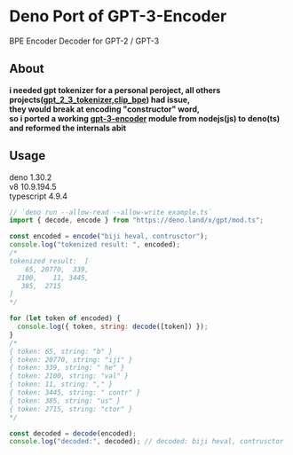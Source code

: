 # Deno Port of GPT-3-Encoder
BPE Encoder Decoder for GPT-2 / GPT-3
## About
**i needed gpt tokenizer for a personal peroject,
all others projects([gpt_2_3_tokenizer](https://deno.land/x/gpt_2_3_tokenizer),[clip_bpe](https://deno.land/x/clip_bpe)) had issue,<br>
they would break at encoding "constructor" word,<br>
so i ported a working [gpt-3-encoder](https://www.npmjs.com/package/gpt-3-encoder) module from nodejs(js) to deno(ts) and reformed the internals abit**
## Usage
deno 1.30.2</br>
v8 10.9.194.5</br>
typescript 4.9.4</br>
```js
// `deno run --allow-read --allow-write example.ts`
import { decode, encode } from "https://deno.land/x/gpt/mod.ts";

const encoded = encode("biji heval, contrusctor");
console.log("tokenized result: ", encoded);
/*
tokenized result:  [
    65, 20770,  339,
  2100,    11, 3445,
   385,  2715
]
*/

for (let token of encoded) {
  console.log({ token, string: decode([token]) });
}
/*
{ token: 65, string: "b" }
{ token: 20770, string: "iji" }
{ token: 339, string: " he" }
{ token: 2100, string: "val" }
{ token: 11, string: "," }
{ token: 3445, string: " contr" }
{ token: 385, string: "us" }
{ token: 2715, string: "ctor" }
*/

const decoded = decode(encoded);
console.log("decoded:", decoded); // decoded: biji heval, contrusctor

```
